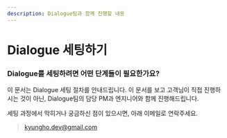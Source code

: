 ```yaml
---
description: Dialogue팀과 함께 진행할 내용
---
```


# Dialogue 세팅하기

### Dialogue를 세팅하려면 어떤 단계들이 필요한가요?

이 문서는 Dialogue 세팅 절차를 안내드립니다. 이 문서를 보고 고객님이 직접 진행하시는 것이 아닌, Dialogue팀의 담당 PM과 엔지니어와 함께 진행해드립니다.

세팅 과정에서 막히거나 궁금하신 점이 있으시면, 아래 이메일로 연락주세요.

> kyungho.dev@gmail.com

